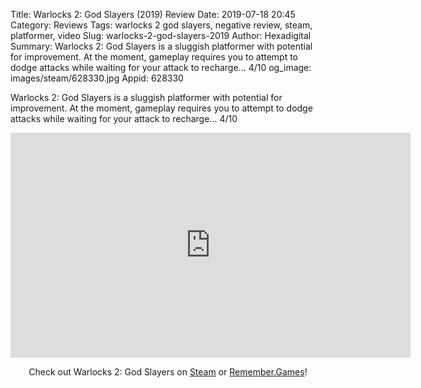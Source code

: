 Title: Warlocks 2: God Slayers (2019) Review
Date: 2019-07-18 20:45
Category: Reviews
Tags: warlocks 2 god slayers, negative review, steam, platformer, video
Slug: warlocks-2-god-slayers-2019
Author: Hexadigital
Summary: Warlocks 2: God Slayers is a sluggish platformer with potential for improvement. At the moment, gameplay requires you to attempt to dodge attacks while waiting for your attack to recharge… 4/10
og_image: images/steam/628330.jpg
Appid: 628330

Warlocks 2: God Slayers is a sluggish platformer with potential for improvement. At the moment, gameplay requires you to attempt to dodge attacks while waiting for your attack to recharge… 4/10

<center><iframe src="https://www.youtube.com/embed/T1JrwEZgbXc?feature=oembed" allow="accelerometer; autoplay; encrypted-media; gyroscope; picture-in-picture" width="640" height="360" frameborder="0"></iframe>

Check out Warlocks 2: God Slayers on [Steam](https://store.steampowered.com/app/628330/?curator_clanid=34633900) or [Remember.Games](https://remember.games/game/2725/)!</center>